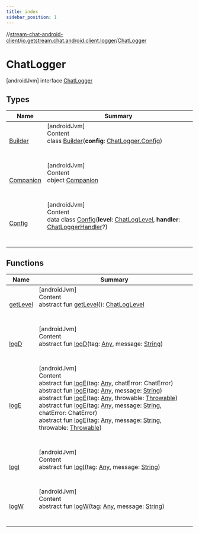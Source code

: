 ```yaml
---
title: index
sidebar_position: 1
---
```

//[stream-chat-android-client](../../../index.md)/[io.getstream.chat.android.client.logger](../index.md)/[ChatLogger](index.md)



# ChatLogger  
 [androidJvm] interface [ChatLogger](index.md)   


## Types  
  
|  Name |  Summary | 
|---|---|
| <a name="io.getstream.chat.android.client.logger/ChatLogger.Builder///PointingToDeclaration/"></a>[Builder](Builder/index.md)| <a name="io.getstream.chat.android.client.logger/ChatLogger.Builder///PointingToDeclaration/"></a>[androidJvm]  <br/>Content  <br/>class [Builder](Builder/index.md)(**config**: [ChatLogger.Config](Config/index.md))  <br/><br/><br/>|
| <a name="io.getstream.chat.android.client.logger/ChatLogger.Companion///PointingToDeclaration/"></a>[Companion](Companion/index.md)| <a name="io.getstream.chat.android.client.logger/ChatLogger.Companion///PointingToDeclaration/"></a>[androidJvm]  <br/>Content  <br/>object [Companion](Companion/index.md)  <br/><br/><br/>|
| <a name="io.getstream.chat.android.client.logger/ChatLogger.Config///PointingToDeclaration/"></a>[Config](Config/index.md)| <a name="io.getstream.chat.android.client.logger/ChatLogger.Config///PointingToDeclaration/"></a>[androidJvm]  <br/>Content  <br/>data class [Config](Config/index.md)(**level**: [ChatLogLevel](../ChatLogLevel/index.md), **handler**: [ChatLoggerHandler](../ChatLoggerHandler/index.md)?)  <br/><br/><br/>|


## Functions  
  
|  Name |  Summary | 
|---|---|
| <a name="io.getstream.chat.android.client.logger/ChatLogger/getLevel/#/PointingToDeclaration/"></a>[getLevel](getLevel.md)| <a name="io.getstream.chat.android.client.logger/ChatLogger/getLevel/#/PointingToDeclaration/"></a>[androidJvm]  <br/>Content  <br/>abstract fun [getLevel](getLevel.md)(): [ChatLogLevel](../ChatLogLevel/index.md)  <br/><br/><br/>|
| <a name="io.getstream.chat.android.client.logger/ChatLogger/logD/#kotlin.Any#kotlin.String/PointingToDeclaration/"></a>[logD](logD.md)| <a name="io.getstream.chat.android.client.logger/ChatLogger/logD/#kotlin.Any#kotlin.String/PointingToDeclaration/"></a>[androidJvm]  <br/>Content  <br/>abstract fun [logD](logD.md)(tag: [Any](https://kotlinlang.org/api/latest/jvm/stdlib/kotlin/-any/index.html), message: [String](https://kotlinlang.org/api/latest/jvm/stdlib/kotlin/-string/index.html))  <br/><br/><br/>|
| <a name="io.getstream.chat.android.client.logger/ChatLogger/logE/#kotlin.Any#io.getstream.chat.android.client.errors.ChatError/PointingToDeclaration/"></a>[logE](logE.md)| <a name="io.getstream.chat.android.client.logger/ChatLogger/logE/#kotlin.Any#io.getstream.chat.android.client.errors.ChatError/PointingToDeclaration/"></a>[androidJvm]  <br/>Content  <br/>abstract fun [logE](logE.md)(tag: [Any](https://kotlinlang.org/api/latest/jvm/stdlib/kotlin/-any/index.html), chatError: ChatError)  <br/>abstract fun [logE](logE.md)(tag: [Any](https://kotlinlang.org/api/latest/jvm/stdlib/kotlin/-any/index.html), message: [String](https://kotlinlang.org/api/latest/jvm/stdlib/kotlin/-string/index.html))  <br/>abstract fun [logE](logE.md)(tag: [Any](https://kotlinlang.org/api/latest/jvm/stdlib/kotlin/-any/index.html), throwable: [Throwable](https://kotlinlang.org/api/latest/jvm/stdlib/kotlin/-throwable/index.html))  <br/>abstract fun [logE](logE.md)(tag: [Any](https://kotlinlang.org/api/latest/jvm/stdlib/kotlin/-any/index.html), message: [String](https://kotlinlang.org/api/latest/jvm/stdlib/kotlin/-string/index.html), chatError: ChatError)  <br/>abstract fun [logE](logE.md)(tag: [Any](https://kotlinlang.org/api/latest/jvm/stdlib/kotlin/-any/index.html), message: [String](https://kotlinlang.org/api/latest/jvm/stdlib/kotlin/-string/index.html), throwable: [Throwable](https://kotlinlang.org/api/latest/jvm/stdlib/kotlin/-throwable/index.html))  <br/><br/><br/>|
| <a name="io.getstream.chat.android.client.logger/ChatLogger/logI/#kotlin.Any#kotlin.String/PointingToDeclaration/"></a>[logI](logI.md)| <a name="io.getstream.chat.android.client.logger/ChatLogger/logI/#kotlin.Any#kotlin.String/PointingToDeclaration/"></a>[androidJvm]  <br/>Content  <br/>abstract fun [logI](logI.md)(tag: [Any](https://kotlinlang.org/api/latest/jvm/stdlib/kotlin/-any/index.html), message: [String](https://kotlinlang.org/api/latest/jvm/stdlib/kotlin/-string/index.html))  <br/><br/><br/>|
| <a name="io.getstream.chat.android.client.logger/ChatLogger/logW/#kotlin.Any#kotlin.String/PointingToDeclaration/"></a>[logW](logW.md)| <a name="io.getstream.chat.android.client.logger/ChatLogger/logW/#kotlin.Any#kotlin.String/PointingToDeclaration/"></a>[androidJvm]  <br/>Content  <br/>abstract fun [logW](logW.md)(tag: [Any](https://kotlinlang.org/api/latest/jvm/stdlib/kotlin/-any/index.html), message: [String](https://kotlinlang.org/api/latest/jvm/stdlib/kotlin/-string/index.html))  <br/><br/><br/>|

